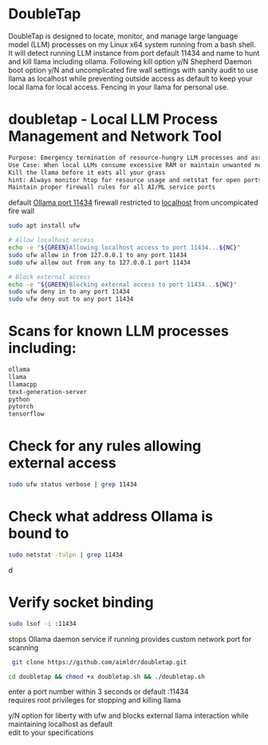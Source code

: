 # DoubleTap

DoubleTap is designed to locate, monitor, and manage large language model (LLM) processes on my Linux x64 system running from a bash shell. It will detect running LLM instance from port default 11434 and name to hunt and kill llama including ollama. Following kill option y/N Shepherd Daemon boot option y/N and uncomplicated fire wall settings with sanity audit to use llama as localhost while preventing outside access as default to keep your local llama for local access. Fencing in your llama for personal use. 

# doubletap - Local LLM Process Management and Network Tool
```txt
Purpose: Emergency termination of resource-hungry LLM processes and associated services
Use Case: When local LLMs consume excessive RAM or maintain unwanted network connections
Kill the llama before it eats all your grass
hint: Always monitor htop for resource usage and netstat for open ports
Maintain proper firewall rules for all AI/ML service ports
```
default <a href="http://127.0.0.1:11434/">Ollama port 11434</a> firewall restricted to <a href="http://localhost:11434/">localhost</a> from uncompicated fire wall 
```bash
sudo apt install ufw
```
```bash
# Allow localhost access
echo -e "${GREEN}Allowing localhost access to port 11434...${NC}"
sudo ufw allow in from 127.0.0.1 to any port 11434
sudo ufw allow out from any to 127.0.0.1 port 11434

# Block external access
echo -e "${GREEN}Blocking external access to port 11434...${NC}"
sudo ufw deny in to any port 11434
sudo ufw deny out to any port 11434
```
# Scans for known LLM processes including:
```txt
ollama
llama
llamacpp
text-generation-server
python
pytorch
tensorflow
```

# Check for any rules allowing external access
```bash
sudo ufw status verbose | grep 11434
```
# Check what address Ollama is bound to
```bash
sudo netstat -tulpn | grep 11434
```
d
# Verify socket binding
```bash
sudo lsof -i :11434
```

stops Ollama daemon service if running
provides custom network port for scanning
```sh
 git clone https://github.com/aimldr/doubletap.git
```
```sh
cd doubletap && chmod +x doubletap.sh && ./doubletap.sh
```
enter a port number within 3 seconds or default :11434<br/>
requires root privileges for stopping and killing llama<br />

y/N option for liberty with ufw and blocks external llama interaction while maintaining localhost as default<br />
edit to your specifications




